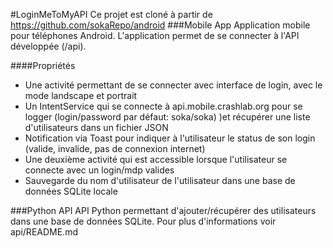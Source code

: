#LoginMeToMyAPI
Ce projet est cloné à partir de https://github.com/sokaRepo/android
###Mobile App
Application mobile pour téléphones Android. L'application permet de se connecter à l'API développée (/api).

####Propriétés
- Une activité permettant de se connecter avec interface de login, avec le mode landscape et portrait
- Un IntentService qui se connecte à api.mobile.crashlab.org pour se logger (login/password par défaut: soka/soka) )et récupérer une liste d'utilisateurs dans un fichier JSON
- Notification via Toast pour indiquer à l'utilisateur le status de son login (valide, invalide, pas de connexion internet)
- Une deuxième activité qui est accessible lorsque l'utilisateur se connecte avec un login/mdp valides
- Sauvegarde du nom d'utilisateur de l'utilisateur dans une base de données SQLite locale

###Python API
API Python permettant d'ajouter/récupérer des utilisateurs dans une base de données SQLite.
Pour plus d'informations voir api/README.md